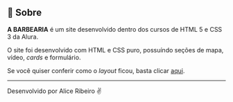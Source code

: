 ## 📑 Sobre

**A BARBEARIA** é um site desenvolvido dentro dos cursos de HTML 5 e CSS 3 da Alura.

O site foi desenvolvido com HTML e CSS puro, possuíndo seções de mapa, vídeo, *cards* e  formulário.

Se você quiser conferir como o *layout* ficou, basta clicar [aqui](https://aliceribeiro.github.io/a-barbearia/index.html).

---
Desenvolvido por Alice Ribeiro ✌